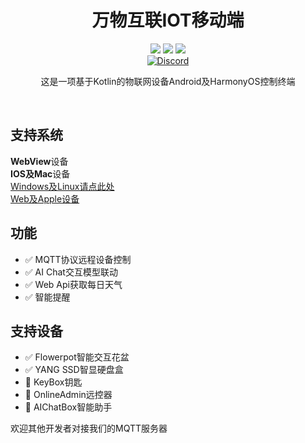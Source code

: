<div align="center">
    <h1>万物互联IOT移动端</h1>
    <img src="https://img.shields.io/github/license/JasonYANG170/IOT-ConnectPC?label=License&style=for-the-badge">
    <img src="https://img.shields.io/github/commit-activity/w/JasonYANG170/IOT-ConnectPC?style=for-the-badge">
<img src="https://img.shields.io/github/languages/count/JasonYANG170/IOT-ConnectPC?logo=python&style=for-the-badge">
	<br>
    	<a href="https://discord.com/invite/az3ceRmgVe"><img alt="Discord" src="https://img.shields.io/discord/978108215499816980?style=social&logo=discord&label=echosec"></a>
  <br>

	
这是一项基于Kotlin的物联网设备Android及HarmonyOS控制终端

<br>

</div>

## 支持系统
**WebView**设备  
**IOS及Mac**设备  
[Windows及Linux请点此处](https://github.com/JasonYANG170/IOT-ConnectPC)  
[Web及Apple设备](https://github.com/JasonYANG170/IOT-ConnectWeb)


## 功能
- ✅ MQTT协议远程设备控制
- ✅ AI Chat交互模型联动
- ✅ Web Api获取每日天气
- ✅ 智能提醒

## 支持设备
- ✅ Flowerpot智能交互花盆  
- ✅ YANG SSD智显硬盘盒
- 🚧 KeyBox钥匙
- 🚧 OnlineAdmin远控器
- 🚧 AIChatBox智能助手
  
欢迎其他开发者对接我们的MQTT服务器






